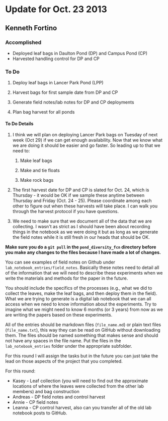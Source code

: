 # Update for Oct. 23 2013
## Kenneth Fortino


### Accomplished

* Deployed leaf bags in Daulton Pond (DP) and Campus Pond (CP)
* Harvested handling control for DP and CP

### To Do

1. Deploy leaf bags in Lancer Park Pond (LPP)

2. Harvest bags for first sample date from DP and CP

3. Generate field notes/lab notes for DP and CP deployments

4. Plan bag harvest for all ponds

#### To Do Details

1. I think we will plan on deploying Lancer Park bags on Tuesday of next week (Oct 29) if we can get enough availability.  Now that we know what we are doing it should be easier and go faster.  So leading up to that we need to:

    1. Make leaf bags

    2. Make and tie floats

    3. Make rock bags 
  
2. The first harvest date for DP and CP is slated for Oct. 24, which is Thursday - it would be OK if we sample these anytime between Thursday and Friday (Oct. 24 - 25).  Please coordinate among each other to figure out when these harvests will take place.  I can walk you through the harvest protocol if you have questions.

3. We need to make sure that we document all of the data that we are collecting.  I wasn't as strict as I should have been about recording things in the notebook as we were doing it but as long as we generate the field notes while it is still fresh in our heads that should be OK.  

**Make sure you do a `git pull` in the `pond_diversity_fcn` directory before you make any changes to the files because I have made a lot of changes.**

You can see examples of field notes on Github under `lab_notebook_entries/field_notes`.  Basically these notes need to detail all of the information that we will need to describe these experiments when we write the materials and methods for the paper in the future.  

You should include the specifics of the processes (e.g., what we did to collect the leaves, make the leaf bags, and then deploy them in the field).  What we are trying to generate is a digital lab notebook that we can all access when we need to know information about the experiments. Try to imagine what we might need to know 6 months (or 3 years) from now as we are writing the papers based on these experiments.

All of the entries should be markdown files (`file_name.md`) or plain text files (`file_name.txt`), this way they can be read on GitHub without downloading them. The files should be named something that makes sense and should not have any spaces in the file name.  Put the files in the `lab_notebook_entries` folder under the appropriate subfolder.

For this round I will assign the tasks but in the future you can just take the lead on those aspects of the project that you completed.

For this round:

* Kasey - Leaf collection (you will need to find out the approximate locations of where the leaves were collected from the other lab members) and bag construction
* Andreas - DP field notes and control harvest
* Annie - CP field notes
* Leanna - CP control harvest, also can you transfer all of the old lab notebook posts to GitHub.
   

